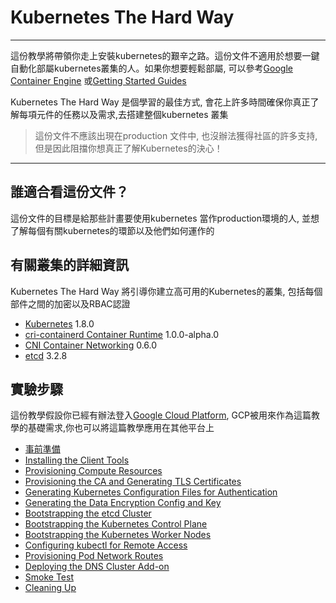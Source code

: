 # Kubernetes The Hard Way

---
這份教學將帶領你走上安裝kubernetes的艱辛之路。這份文件不適用於想要一鍵自動化部屬kubernetes叢集的人。如果你想要輕鬆部屬, 可以參考[Google Container Engine](https://cloud.google.com/container-engine) 或[Getting Started Guides](http://kubernetes.io/docs/getting-started-guides/)

Kubernetes The Hard Way 是個學習的最佳方式, 會花上許多時間確保你真正了解每項元件的任務以及需求,去搭建整個kubernetes 叢集
> 這份文件不應該出現在production 文件中, 也沒辦法獲得社區的許多支持, 但是因此阻擋你想真正了解Kubernetes的決心！

---

## 誰適合看這份文件？
這份文件的目標是給那些計畫要使用kubernetes 當作production環境的人, 並想了解每個有關kubernetes的環節以及他們如何運作的

## 有關叢集的詳細資訊
Kubernetes The Hard Way 將引導你建立高可用的Kubernetes的叢集, 包括每個部件之間的加密以及RBAC認證

* [Kubernetes](https://github.com/kubernetes/kubernetes) 1.8.0
* [cri-containerd Container Runtime](https://github.com/kubernetes-incubator/cri-containerd) 1.0.0-alpha.0
* [CNI Container Networking](https://github.com/containernetworking/cni) 0.6.0
* [etcd](https://github.com/coreos/etcd) 3.2.8

## 實驗步驟

這份教學假設你已經有辦法登入[Google Cloud Platform](https://cloud.google.com), GCP被用來作為這篇教學的基礎需求,你也可以將這篇教學應用在其他平台上

* [事前準備](docs/01-prerequisites.md)
* [Installing the Client Tools](docs/02-client-tools.md)
* [Provisioning Compute Resources](docs/03-compute-resources.md)
* [Provisioning the CA and Generating TLS Certificates](docs/04-certificate-authority.md)
* [Generating Kubernetes Configuration Files for Authentication](docs/05-kubernetes-configuration-files.md)
* [Generating the Data Encryption Config and Key](docs/06-data-encryption-keys.md)
* [Bootstrapping the etcd Cluster](docs/07-bootstrapping-etcd.md)
* [Bootstrapping the Kubernetes Control Plane](docs/08-bootstrapping-kubernetes-controllers.md)
* [Bootstrapping the Kubernetes Worker Nodes](docs/09-bootstrapping-kubernetes-workers.md)
* [Configuring kubectl for Remote Access](docs/10-configuring-kubectl.md)
* [Provisioning Pod Network Routes](docs/11-pod-network-routes.md)
* [Deploying the DNS Cluster Add-on](docs/12-dns-addon.md)
* [Smoke Test](docs/13-smoke-test.md)
* [Cleaning Up](docs/14-cleanup.md)
